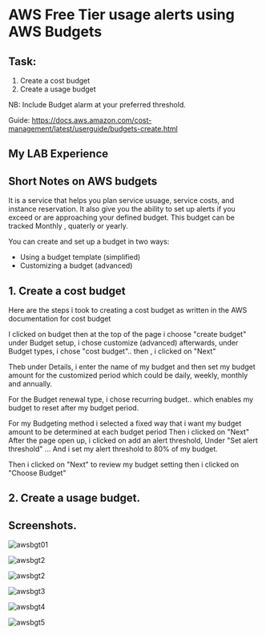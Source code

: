 # AWS Free Tier usage alerts using AWS Budgets

## Task:

1. Create a cost budget
2. Create a usage budget

NB: Include Budget alarm at your preferred threshold.


Guide:
https://docs.aws.amazon.com/cost-management/latest/userguide/budgets-create.html







## My LAB Experience 

## Short Notes on AWS budgets
It is a service that helps you plan service usuage, service costs, and instance reservation. It also give you the ability to set up alerts if you exceed or are approaching your defined budget. This budget can be tracked Monthly , quaterly or yearly.
 
 You can create and set up a budget in two ways:
   - Using a budget template (simplified)
   - Customizing a budget (advanced)

## 1. Create a cost budget

Here are the steps i took to creating a cost budget as written in the AWS documentation for cost budget 

I clicked on budget then at the top of the page i choose "create budget" under Budget setup, i chose  customize (advanced) afterwards, under Budget types, i chose "cost budget".. then , i clicked on "Next"

Theb under Details, i enter the name of my budget and then set my budget amount for the customized period which could be daily, weekly, monthly and annually.

For the Budget renewal type, i chose recurring budget.. which enables my budget to reset after my budget period.

For my Budgeting method i selected a fixed way that i want my budget amount to be determined at each budget period
Then i clicked on "Next"
After the page open up, i clicked on add an alert threshold, Under "Set alert threshold" ... And i set my alert threshold to 80% of my budget.

Then i clicked on "Next" to review my budget setting then i clicked on "Choose Budget"





## 2. Create a usage budget.



## Screenshots.


![awsbgt01](https://user-images.githubusercontent.com/105374941/194050696-c6f74433-4400-4cc3-ba36-8ba939cb0e6a.png)


![awsbgt2](https://user-images.githubusercontent.com/105374941/194050713-8e5a83a0-27fc-4fa3-9297-a75af429771b.png)


![awsbgt2](https://user-images.githubusercontent.com/105374941/194050722-30380391-cc8b-49e9-8193-7e694c9c1578.png)


![awsbgt3](https://user-images.githubusercontent.com/105374941/194050727-6af48718-0f1f-4435-b731-2eab43d71dfa.png)


![awsbgt4](https://user-images.githubusercontent.com/105374941/194050827-f0c81052-bfe3-4da0-8dc9-70e975f7a56c.png)


![awsbgt5](https://user-images.githubusercontent.com/105374941/194050856-0fc76ff8-a9c1-42c3-bc17-6a0cba666e1c.png)




